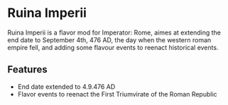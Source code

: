 # Ruina Imperii
Ruina Imperii is a flavor mod for Imperator: Rome, aimes at extending the end date to September 4th, 476 AD, the day when the western roman empire fell, and adding some flavour events to reenact historical events.

## Features
* End date extended to 4.9.476 AD
* Flavor events to reenact the First Triumvirate of the Roman Republic
